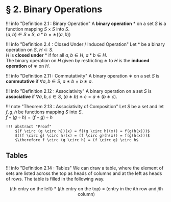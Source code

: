 # § 2. Binary Operations

!!! info "Definition 2.1 : Binary Operation"
    A **binary operation** $*$ on a set $S$ is a function mapping $S \times S$ into $S$.  
    $(a, b) \in S \times S$, $a * b = ∗((a, b))$

!!! info "Definition 2.4 : Closed Under / Induced Operation"
    Let $*$ be a binary operation on $S$, $H \subset S$.  
    $H$ is **closed under** $*$ if for all $a, b \in H$, $a * b \in H$.  
    The binary operation on $H$ given by restricting $∗$ to $H$ is the **induced operation** of $∗$ on $H$.

!!! info "Definition 2.11 : Commutativity"
    A binary operation $∗$ on a set $S$ is **commutative** if $\forall a, b \in S$, $a ∗ b = b ∗ a$.

!!! info "Definition 2.12 : Associativity"
    A binary operation on a set $S$ is **associative** if $\forall a, b, c \in S$, $(a ∗ b) ∗ c = a ∗ (b ∗ c)$.

!!! note "Theorem 2.13 : Associativity of Composition"
    Let $S$ be a set and let $f, g, h$ be functions mapping $S$ into $S$.  
    $f \circ (g \circ h) = (f \circ g) \circ h$

    !!! abstract "Proof"
        $(f \circ (g \circ h))(x) = f((g \circ h)(x)) = f(g(h(x)))$  
        $((f \circ g) \circ h)(x) = (f \circ g)(h(x)) = f(g(h(x)))$  
        $\therefore f \circ (g \circ h) = (f \circ g) \circ h$

## Tables

!!! info "Definition 2.14 : Tables"
    We can draw a table, where the element of sets are listed across the top as heads of columns and at the left as heads of rows.
    The table is filled in the following way.
    <center>
    ($i$th entry on the left) $*$ ($j$th entry on the top) = (entry in the $i$th row and $j$th column)
    </center>